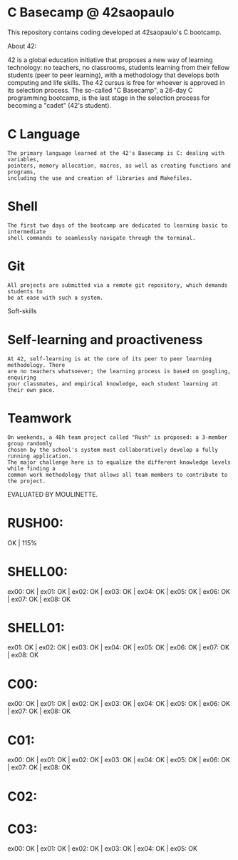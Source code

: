 # C Basecamp @ 42saopaulo
This repository contains coding developed at 42saopaulo's C bootcamp.

About 42:

42 is a global education initiative that proposes a new way of learning technology: no teachers,
no classrooms, students learning from their fellow students (peer to peer learning), with a
methodology that develops both computing and life skills. The 42 cursus is free for whoever is
approved in its selection process. The so-called "C Basecamp", a 26-day C programming bootcamp,
is the last stage in the selection process for becoming a "cadet" (42's student).

# C Language
	The primary language learned at the 42's Basecamp is C: dealing with variables,
	pointers, memory allocation, macros, as well as creating functions and programs,
	including the use and creation of libraries and Makefiles.

# Shell
	The first two days of the bootcamp are dedicated to learning basic to intermediate
	shell commands to seamlessly navigate through the terminal.

# Git
	All projects are submitted via a remote git repository, which demands students to
	be at ease with such a system.

Soft-skills

# Self-learning and proactiveness
	At 42, self-learning is at the core of its peer to peer learning methodology. There
	are no teachers whatsoever; the learning process is based on googling, enquiring
	your classmates, and empirical knowledge, each student learning at their own pace.

# Teamwork
	On weekends, a 48h team project called "Rush" is proposed: a 3-member group randomly
	chosen by the school's system must collaboratively develop a fully running application.
	The major challenge here is to equalize the different knowledge levels while finding a
	common work methodology that allows all team members to contribute to the project.

EVALUATED BY MOULINETTE.

# RUSH00:
OK | 115%

# SHELL00:
ex00: OK | ex01: OK | ex02: OK | ex03: OK | ex04: OK | ex05: OK | ex06: OK | ex07: OK | ex08: OK

# SHELL01:
ex01: OK | ex02: OK | ex03: OK | ex04: OK | ex05: OK | ex06: OK | ex07: OK | ex08: OK

# C00:
ex00: OK | ex01: OK | ex02: OK | ex03: OK | ex04: OK | ex05: OK | ex06: OK | ex07: OK | ex08: OK

# C01:
ex00: OK | ex01: OK | ex02: OK | ex03: OK | ex04: OK | ex05: OK | ex06: OK | ex07: OK | ex08: OK

# C02:

# C03:
ex00: OK | ex01: OK | ex02: OK | ex03: OK | ex04: OK | ex05: OK
